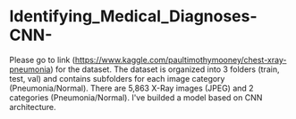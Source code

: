 # Identifying_Medical_Diagnoses-CNN-
Please go to link (https://www.kaggle.com/paultimothymooney/chest-xray-pneumonia) for the dataset. The dataset is organized into 3 folders (train, test, val) and contains subfolders for each image category (Pneumonia/Normal). There are 5,863 X-Ray images (JPEG) and 2 categories (Pneumonia/Normal). I've builded a model based on CNN architecture.
